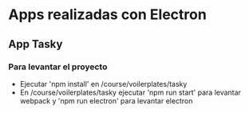 # Apps realizadas con Electron

## App Tasky

### Para levantar el proyecto

- Ejecutar 'npm install' en /course/voilerplates/tasky
- En /course/voilerplates/tasky ejecutar 'npm run start' para levantar webpack y 'npm run electron' para levantar electron